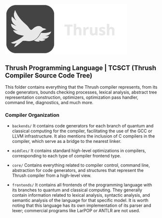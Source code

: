<img src= "https://github.com/thrushlang/.github/blob/main/assets/logos/thrushlang-logo.png" alt= "logo" style= "width: 80%; height: 80%;"></img>

## Thrush Programming Language | TCSCT (Thrush Compiler Source Code Tree)

This folder contains everything that the Thrush compiler represents, from its code generators, bounds checking processes, lexical analysis, abstract tree representation construction, optimizers, optimization pass handler, command line, diagnostics, and much more.

### Compiler Organization

- ``backends/`` It contains code generators for each branch of quantum and classical computing for the compiler, facilitating the use of the GCC or LLVM infrastructure. It also mentions the inclusion of C compilers in the compiler, which serve as a bridge to the nearest linker.

- ``middles/`` It contains standard high-level optimizations in compilers, corresponding to each type of compiler frontend type.
 
- ``core/`` Contains everything related to compiler control, command line, abstraction for code generators, and structures that represent the Thrush compiler from a high-level view.

- ``frontends/`` It contains all frontends of the programming language with its branches to quantum and classical computing. They generally contain information related to lexical analysis, syntactic analysis, and semantic analysis of the language for that specific model. It is worth noting that this language has its own implementation of its parser and lexer; commercial programs like LarPOP or ANTLR are not used.
